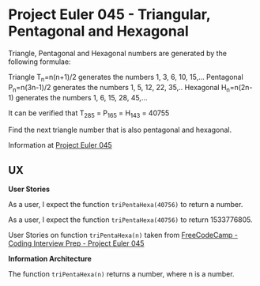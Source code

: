 # Project Euler 045 - Triangular, Pentagonal and Hexagonal

Triangle, Pentagonal and Hexagonal numbers are generated by the following formulae:

Triangle T<sub>n</sub>=n(n+1)/2 generates the numbers 1, 3, 6, 10, 15,...
Pentagonal P<sub>n</sub>=n(3n-1)/2 generates the numbers 1, 5, 12, 22, 35,..
Hexagonal H<sub>n</sub>=n(2n-1) generates the numbers 1, 6, 15, 28, 45,...

It can be verified that T<sub>285</sub> = P<sub>165</sub> = H<sub>143</sub> = 40755

Find the next triangle number that is also pentagonal and hexagonal.

Information at [Project Euler 045](https://projecteuler.net/problem=45)

## UX

**User Stories**

As a user, I expect the function `triPentaHexa(40756)` to return a number.

As a user, I expect the function `triPentaHexa(40756)` to return 1533776805.

User Stories on function `triPentaHexa(n)` taken from [FreeCodeCamp - Coding Interview Prep - Project Euler 045](https://www.freecodecamp.org/learn/coding-interview-prep/project-euler/problem-45-triangular-pentagonal-and-hexagonal)

**Information Architecture**

The function `triPentaHexa(n)` returns a number, where n is a number.

